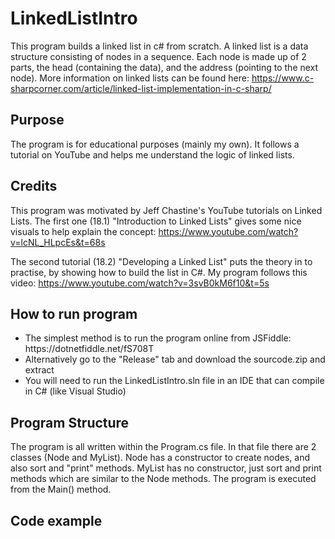 <h1>LinkedListIntro</h1>

This program builds a linked list in c# from scratch. A linked list is a data 
structure consisting of nodes in a sequence. Each node is made up of 2 parts, the head (containing the data), and the address (pointing to the next node). More information on linked lists can be found here:
https://www.c-sharpcorner.com/article/linked-list-implementation-in-c-sharp/

<h2>Purpose</h2>

The program is for educational purposes (mainly my own). It follows a tutorial on YouTube and helps me understand the logic of linked lists.

<h2>Credits</h2>

This program was motivated by Jeff Chastine's YouTube tutorials on Linked Lists. The first one (18.1) "Introduction to Linked Lists" gives some nice visuals to help explain the concept:
https://www.youtube.com/watch?v=lcNL_HLpcEs&t=68s

The second tutorial (18.2) "Developing a Linked List" puts the theory in to practise, by showing how to build the list in C#. My program follows this video:
https://www.youtube.com/watch?v=3svB0kM6f10&t=5s

<h2>How to run program</h2>

<ul>
  <li>The simplest method is to run the program online from JSFiddle: https://dotnetfiddle.net/fS708T</li>
  <li>Alternatively go to the "Release" tab and download the sourcode.zip and extract</li>
  <li>You will need to run the LinkedListIntro.sln file in an IDE that can compile in C# (like Visual Studio)</li>
</ul>

<h2>Program Structure</h2>

The program is all written within the Program.cs file. In that file there are 2 classes (Node and MyList). Node has a constructor to create nodes, and also sort and "print" methods. MyList has no constructor, just sort and print methods which are similar to the Node methods. The program is executed from the Main() method.

<h2>Code example<h2>
